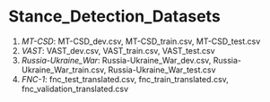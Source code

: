 # Stance_Detection_Datasets

1. *MT-CSD*: MT-CSD_dev.csv, MT-CSD_train.csv, MT-CSD_test.csv
1. *VAST*: VAST_dev.csv, VAST_train.csv, VAST_test.csv
2. *Russia-Ukraine_War*: Russia-Ukraine_War_dev.csv, Russia-Ukraine_War_train.csv, Russia-Ukraine_War_test.csv
3. *FNC-1*: fnc_test_translated.csv, fnc_train_translated.csv, fnc_validation_translated.csv
